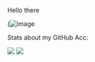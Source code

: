 Hello there


(![image](https://i.imgflip.com/5d46a3.jpg)


Stats about my GitHub Acc:

![](https://github.com/pulledev/github-stats-joink/blob/master/generated/overview.svg)
![](https://github.com/pulledev/github-stats-joink/blob/master/generated/languages.svg)
